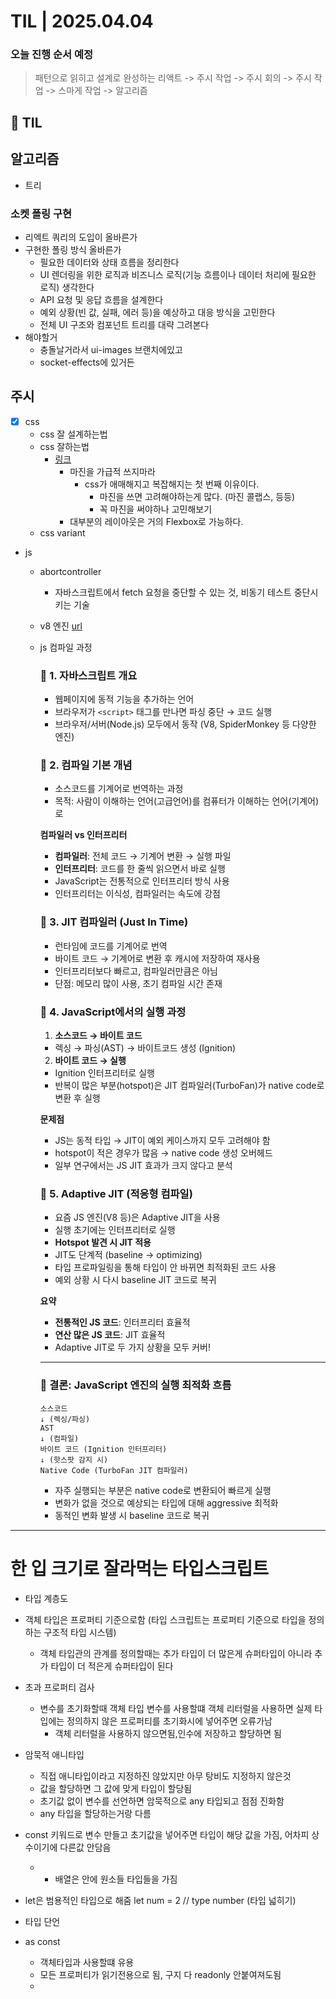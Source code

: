 # TIL | 2025.04.04

### 오늘 진행 순서 예정

> 패턴으로 읽히고 설계로 완성하는 리액트 -> 주시 작업 -> 주시 회의 -> 주시 작업 -> 스마게 작업 -> 알고리즘

## 📌 TIL

## 알고리즘

-   트리

### 소켓 폴링 구현

-   리엑트 쿼리의 도입이 올바른가
-   구현한 폴링 방식 올바른가
    -   필요한 데이터와 상태 흐름을 정리한다
    -   UI 렌더링을 위한 로직과 비즈니스 로직(기능 흐름이나 데이터 처리에 필요한 로직) 생각한다
    -   API 요청 및 응답 흐름을 설계한다
    -   예외 상황(빈 값, 실패, 에러 등)을 예상하고 대응 방식을 고민한다
    -   전체 UI 구조와 컴포넌트 트리를 대략 그려본다
-   해야할거
    -   충돌날거라서 ui-images 브랜치에있고
    -   socket-effects에 있거든

## 주시

-   [x] css
    -   css 잘 설계하는법
    -   css 잘하는법
        -   [링크](https://velog.io/@teo/CSS-%EA%B3%B5%EB%B6%80-%EC%96%B4%EB%96%BB%EA%B2%8C-%ED%95%B4%EC%95%BC-%ED%95%98%EB%82%98%EC%9A%94-%EC%9D%B4%EB%A1%A0%ED%8E%B8-feat.-figma)
            -   마진을 가급적 쓰지마라
                -   css가 애매해지고 복잡해지는 첫 번째 이유이다.
                    -   마진을 쓰면 고려해야하는게 많다. (마진 콜랩스, 등등)
                    -   꼭 마진을 써야하나 고민해보기
            -   대부분의 레이아웃은 거의 Flexbox로 가능하다.
    -   css variant
-   js

    -   abortcontroller
        -   자바스크립트에서 fetch 요청을 중단할 수 있는 것, 비동기 테스트 중단시키는 기술
    -   v8 엔진 [url](https://velog.io/@qlgks1/javascript-node-%EB%8F%99%EC%9E%91-%EC%9B%90%EB%A6%AC)
    -   js 컴파일 과정

        ### 📌 1. 자바스크립트 개요

        -   웹페이지에 동적 기능을 추가하는 언어
        -   브라우저가 `<script>` 태그를 만나면 파싱 중단 → 코드 실행
        -   브라우저/서버(Node.js) 모두에서 동작 (V8, SpiderMonkey 등 다양한 엔진)

        ### 📌 2. 컴파일 기본 개념

        -   소스코드를 기계어로 번역하는 과정
        -   목적: 사람이 이해하는 언어(고급언어)를 컴퓨터가 이해하는 언어(기계어)로

        **컴파일러 vs 인터프리터**

        -   **컴파일러**: 전체 코드 → 기계어 변환 → 실행 파일
        -   **인터프리터**: 코드를 한 줄씩 읽으면서 바로 실행
        -   JavaScript는 전통적으로 인터프리터 방식 사용
        -   인터프리터는 이식성, 컴파일러는 속도에 강점

        ### 📌 3. JIT 컴파일러 (Just In Time)

        -   런타임에 코드를 기계어로 번역
        -   바이트 코드 → 기계어로 변환 후 캐시에 저장하여 재사용
        -   인터프리터보다 빠르고, 컴파일러만큼은 아님
        -   단점: 메모리 많이 사용, 초기 컴파일 시간 존재

        ### 📌 4. JavaScript에서의 실행 과정

        1. **소스코드 → 바이트 코드**

        -   렉싱 → 파싱(AST) → 바이트코드 생성 (Ignition)

        2. **바이트 코드 → 실행**

        -   Ignition 인터프리터로 실행
        -   반복이 많은 부분(hotspot)은 JIT 컴파일러(TurboFan)가 native code로 변환 후 실행

        **문제점**

        -   JS는 동적 타입 → JIT이 예외 케이스까지 모두 고려해야 함
        -   hotspot이 적은 경우가 많음 → native code 생성 오버헤드
        -   일부 연구에서는 JS JIT 효과가 크지 않다고 분석

        ### 📌 5. Adaptive JIT (적응형 컴파일)

        -   요즘 JS 엔진(V8 등)은 Adaptive JIT을 사용
        -   실행 초기에는 인터프리터로 실행
        -   **Hotspot 발견 시 JIT 적용**
        -   JIT도 단계적 (baseline → optimizing)
        -   타입 프로파일링을 통해 타입이 안 바뀌면 최적화된 코드 사용
        -   예외 상황 시 다시 baseline JIT 코드로 복귀

        **요약**

        -   **전통적인 JS 코드**: 인터프리터 효율적
        -   **연산 많은 JS 코드**: JIT 효율적
        -   Adaptive JIT로 두 가지 상황을 모두 커버!

        ***

        ### 📌 결론: JavaScript 엔진의 실행 최적화 흐름

        ```
        소스코드
        ↓ (렉싱/파싱)
        AST
        ↓ (컴파일)
        바이트 코드 (Ignition 인터프리터)
        ↓ (핫스팟 감지 시)
        Native Code (TurboFan JIT 컴파일러)
        ```

        -   자주 실행되는 부분은 native code로 변환되어 빠르게 실행
        -   변화가 없을 것으로 예상되는 타입에 대해 aggressive 최적화
        -   동적인 변화 발생 시 baseline 코드로 복귀

---

# 한 입 크기로 잘라먹는 타입스크립트

-   타입 계층도
-   객체 타입은 프로퍼티 기준으로함 (타입 스크립트는 프로퍼티 기준으로 타입을 정의하는 구조적 타입 시스템)

    -   객체 타입관의 관계를 정의할때는 추가 타입이 더 많은게 슈퍼타입이 아니라 추가 타입이 더 적은게 슈퍼타입이 된다

-   초과 프로퍼티 검사
    -   변수를 초기화할때 객체 타입 변수를 사용할떄 객체 리터럴을 사용하면 실제 타입에는 정의하지 않은 프로퍼티를 초기화시에 넣어주면 오류가남
        -   객체 리터럴을 사용하지 않으면됨,인수에 저장하고 할당하면 됨
-   암묵적 애니타입
    -   직접 애니타입이라고 지정하진 않았지만 아무 탕비도 지정하지 않은것
    -   값을 할당하면 그 값에 맞게 타입이 할당됨
    -   초기값 없이 변수를 선언하면 암묵적으로 any 타입되고 점점 진화함
    -   any 타입을 할당하는거랑 다름
-   const 키워드로 변수 만들고 초기값을 넣어주면 타입이 해당 값을 가짐, 어차피 상수이기에 다른값 안담음
    -   -   배열은 안에 원소들 타입들을 가짐
-   let은 범용적인 타입으로 해줌 let num = 2 // type number (타입 넓히기)
-   타입 단언
-   as const
    -   객체타입과 사용할떄 유용
    -   모든 프로퍼티가 읽기전용으로 됨, 구지 다 readonly 안붙여져도됨
    -
